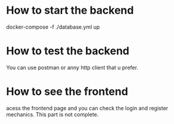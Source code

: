 # How to start the backend
docker-compose -f ./database.yml up

# How to test the backend
You can use postman or anny http client that u prefer.

# How to see the frontend
acess the frontend page and you can check the login and register mechanics. This part is not complete.